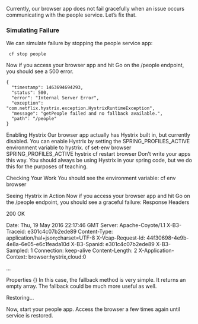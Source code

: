 Currently, our browser app does not fail gracefully when an issue occurs communicating with the people service. Let’s fix that.

### Simulating Failure

We can simulate failure by stopping the people service app:

` cf stop people`

Now if you access your browser app and hit Go on the /people endpoint, you should see a 500 error.
```
{
  "timestamp": 1463694694293,
  "status": 500,
  "error": "Internal Server Error",
  "exception": "com.netflix.hystrix.exception.HystrixRuntimeException",
  "message": "getPeople failed and no fallback available.",
  "path": "/people"
}
```

Enabling Hystrix
Our browser app actually has Hystrix built in, but currently disabled. You can enable Hystrix by setting the SPRING_PROFILES_ACTIVE environment variable to hystrix.
cf set-env browser SPRING_PROFILES_ACTIVE hystrix
cf restart browser
Don’t write your apps this way. You should always be using Hystrix in your spring code, but we do this for the purposes of teaching.

Checking Your Work
You should see the environment variable:
cf env browser

Seeing Hystrix in Action
Now if you access your browser app and hit Go on the /people endpoint, you should see a graceful failure:
Response Headers

200 OK

Date: Thu, 19 May 2016 22:17:46 GMT
Server: Apache-Coyote/1.1
X-B3-Traceid: e301c4c07b2ede89
Content-Type: application/hal+json;charset=UTF-8
X-Vcap-Request-Id: 44f30698-4e9b-4e8a-6e05-e6c1feada10d
X-B3-Spanid: e301c4c07b2ede89
X-B3-Sampled: 1
Connection: keep-alive
Content-Length: 2
X-Application-Context: browser:hystrix,cloud:0

...

Properties
{}
In this case, the fallback method is very simple. It returns an empty array. The fallback could be much more useful as well.

Restoring…

Now, start your people app. Access the browser a few times again until service is restored.
